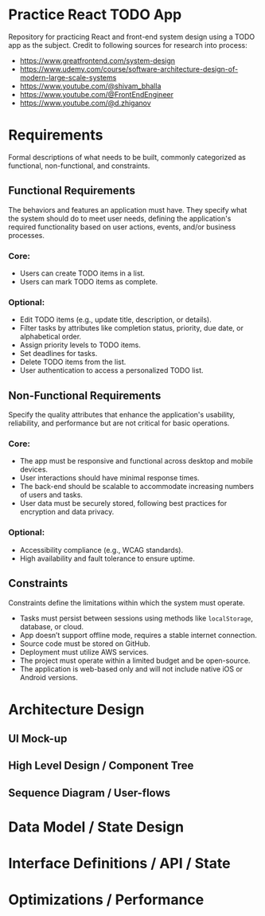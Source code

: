 # Practice React TODO App
Repository for practicing React and front-end system design using a TODO app as the subject. Credit to following sources for research into process:

- https://www.greatfrontend.com/system-design
- https://www.udemy.com/course/software-architecture-design-of-modern-large-scale-systems
- https://www.youtube.com/@shivam_bhalla
- https://www.youtube.com/@FrontEndEngineer
- https://www.youtube.com/@d.zhiganov

# Requirements
Formal descriptions of what needs to be built, commonly categorized as functional, non-functional, and constraints.

## Functional Requirements
The behaviors and features an application must have. They specify what the system should do to meet user needs, defining the application's required functionality based on user actions, events, and/or business processes.

### Core:
- Users can create TODO items in a list.
- Users can mark TODO items as complete.

### Optional:
- Edit TODO items (e.g., update title, description, or details).
- Filter tasks by attributes like completion status, priority, due date, or alphabetical order.
- Assign priority levels to TODO items.
- Set deadlines for tasks.
- Delete TODO items from the list.
- User authentication to access a personalized TODO list.

## Non-Functional Requirements
Specify the quality attributes that enhance the application's usability, reliability, and performance but are not critical for basic operations.

### Core:
- The app must be responsive and functional across desktop and mobile devices.
- User interactions should have minimal response times.
- The back-end should be scalable to accommodate increasing numbers of users and tasks.
- User data must be securely stored, following best practices for encryption and data privacy.

### Optional:
- Accessibility compliance (e.g., WCAG standards).
- High availability and fault tolerance to ensure uptime.

## Constraints
Constraints define the limitations within which the system must operate.

- Tasks must persist between sessions using methods like `localStorage`, database, or cloud.
- App doesn’t support offline mode, requires a stable internet connection.
- Source code must be stored on GitHub.
- Deployment must utilize AWS services.
- The project must operate within a limited budget and be open-source.
- The application is web-based only and will not include native iOS or Android versions.

# Architecture Design

## UI Mock-up

## High Level Design / Component Tree

## Sequence Diagram / User-flows

# Data Model / State Design

# Interface Definitions / API / State

# Optimizations / Performance